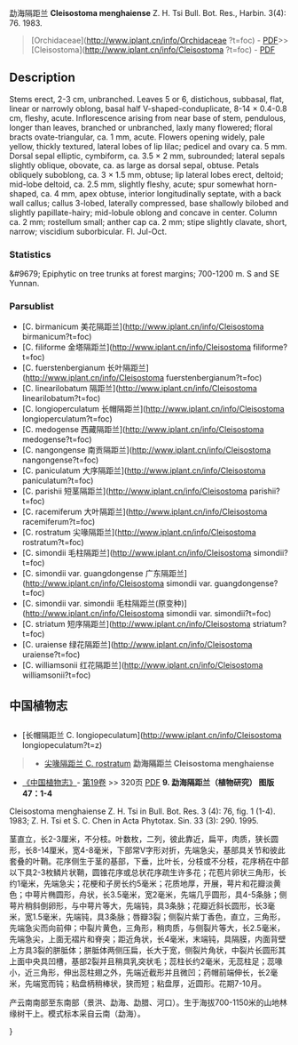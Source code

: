 勐海隔距兰 **Cleisostoma menghaiense** Z. H. Tsi Bull. Bot. Res., Harbin. 3(4): 76. 1983.

> [Orchidaceae](http://www.iplant.cn/info/Orchidaceae ?t=foc) - [PDF](http://iplant.cn/foc/pdf/Orchidaceae.pdf)>>[Cleisostoma](http://www.iplant.cn/info/Cleisostoma ?t=foc) - [PDF](http://www.iplant.cn/foc/pdf/Cleisostoma.pdf)

## Description

Stems erect, 2-3 cm, unbranched. Leaves 5 or 6, distichous, subbasal, flat, linear or narrowly oblong, basal half V-shaped-conduplicate, 8-14 × 0.4-0.8 cm, fleshy, acute. Inflorescence arising from near base of stem, pendulous, longer than leaves, branched or unbranched, laxly many flowered; floral bracts ovate-triangular, ca. 1 mm, acute. Flowers opening widely, pale yellow, thickly textured, lateral lobes of lip lilac; pedicel and ovary ca. 5 mm. Dorsal sepal elliptic, cymbiform, ca. 3.5 × 2 mm, subrounded; lateral sepals slightly oblique, obovate, ca. as large as dorsal sepal, obtuse. Petals obliquely suboblong, ca. 3 × 1.5 mm, obtuse; lip lateral lobes erect, deltoid; mid-lobe deltoid, ca. 2.5 mm, slightly fleshy, acute; spur somewhat horn-shaped, ca. 4 mm, apex obtuse, interior longitudinally septate, with a back wall callus; callus 3-lobed, laterally compressed, base shallowly bilobed and slightly papillate-hairy; mid-lobule oblong and concave in center. Column ca. 2 mm; rostellum small; anther cap ca. 2 mm; stipe slightly clavate, short, narrow; viscidium suborbicular. Fl. Jul-Oct.

### Statistics
&amp;#9679; Epiphytic on tree trunks at forest margins; 700-1200 m. S and SE Yunnan.

### Parsublist

* [C.  birmanicum  美花隔距兰](http://www.iplant.cn/info/Cleisostoma birmanicum?t=foc)
* [C.  filiforme  金塔隔距兰](http://www.iplant.cn/info/Cleisostoma filiforme?t=foc)
* [C.  fuerstenbergianum  长叶隔距兰](http://www.iplant.cn/info/Cleisostoma fuerstenbergianum?t=foc)
* [C.  linearilobatum  隔距兰](http://www.iplant.cn/info/Cleisostoma linearilobatum?t=foc)
* [C.  longioperculatum  长帽隔距兰](http://www.iplant.cn/info/Cleisostoma longioperculatum?t=foc)
* [C.  medogense  西藏隔距兰](http://www.iplant.cn/info/Cleisostoma medogense?t=foc)
* [C.  nangongense  南贡隔距兰](http://www.iplant.cn/info/Cleisostoma nangongense?t=foc)
* [C.  paniculatum  大序隔距兰](http://www.iplant.cn/info/Cleisostoma paniculatum?t=foc)
* [C.  parishii  短茎隔距兰](http://www.iplant.cn/info/Cleisostoma parishii?t=foc)
* [C.  racemiferum  大叶隔距兰](http://www.iplant.cn/info/Cleisostoma racemiferum?t=foc)
* [C.  rostratum  尖喙隔距兰](http://www.iplant.cn/info/Cleisostoma rostratum?t=foc)
* [C.  simondii  毛柱隔距兰](http://www.iplant.cn/info/Cleisostoma simondii?t=foc)
* [C.  simondii var. guangdongense  广东隔距兰](http://www.iplant.cn/info/Cleisostoma simondii var. guangdongense?t=foc)
* [C.  simondii var. simondii  毛柱隔距兰(原变种)](http://www.iplant.cn/info/Cleisostoma simondii var. simondii?t=foc)
* [C.  striatum  短序隔距兰](http://www.iplant.cn/info/Cleisostoma striatum?t=foc)
* [C.  uraiense  绿花隔距兰](http://www.iplant.cn/info/Cleisostoma uraiense?t=foc)
* [C.  williamsonii  红花隔距兰](http://www.iplant.cn/info/Cleisostoma williamsonii?t=foc)

## 中国植物志
## 
* [长帽隔距兰  C.  longiopeculatum](http://www.iplant.cn/info/Cleisostoma longiopeculatum?t=z)
> * [尖喙隔距兰  C.  rostratum](Cleisostoma-rostratum-尖喙隔距兰.md)
**勐海隔距兰 Cleisostoma menghaiense**

* [《中国植物志》](http://www.iplant.cn/frps)- [第19卷](http://www.iplant.cn/frps/vol/19) >> 320页 [PDF](http://www.iplant.cn/frps/pdf/19/320a.pdf)
**9. 勐海隔距兰（植物研究） 图版47：1-4**

Cleisostoma menghaiense Z. H. Tsi in Bull. Bot. Res. 3 (4): 76, fig. 1 (1-4). 1983; Z. H. Tsi et S. C. Chen in Acta Phytotax. Sin. 33 (3): 290. 1995.

茎直立，长2-3厘米，不分枝。叶数枚，二列，彼此靠近，扁平，肉质，狭长圆形，长8-14厘米，宽4-8毫米，下部常V字形对折，先端急尖，基部具关节和彼此套叠的叶鞘。花序侧生于茎的基部，下垂，比叶长，分枝或不分枝，花序柄在中部以下具2-3枚鳞片状鞘，圆锥花序或总状花序疏生许多花；花苞片卵状三角形，长约1毫米，先端急尖；花梗和子房长约5毫米；花质地厚，开展，萼片和花瓣淡黄色；中萼片椭圆形，舟状，长3.5毫米，宽2毫米，先端几乎圆形，具4-5条脉；侧萼片稍斜倒卵形，与中萼片等大，先端钝，具3条脉；花瓣近斜长圆形，长3毫米，宽1.5毫米，先端钝，具3条脉；唇瓣3裂；侧裂片紫丁香色，直立，三角形，先端急尖而向前伸；中裂片黄色，三角形，稍肉质，与侧裂片等大，长2.5毫米，先端急尖，上面无褶片和脊突；距近角状，长4毫米，末端钝，具隔膜，内面背壁上方具3裂的胼胝体；胼胝体两侧压扁，长大于宽，侧裂片角状，中裂片长圆形其上面中央具凹槽，基部2裂并且稍具乳突状毛；蕊柱长约2毫米，无蕊柱足；蕊喙小，近三角形，伸出蕊柱翅之外，先端近截形并且微凹；药帽前端伸长，长2毫米，先端宽而钝；粘盘柄稍棒状，狭而短；粘盘厚，近圆形。花期7-10月。

产云南南部至东南部（景洪、勐海、勐腊、河口）。生于海拔700-1150米的山地林缘树干上。模式标本采自云南（勐海）。

}